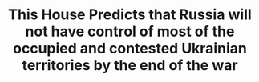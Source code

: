 ---
title: "This House Predicts that Russia will not have control of most of the occupied and contested Ukrainian territories by the end of the war"
infoslide: "* Such as the occupied territories in Donetsk, Luhansk, Kherson and Zaporizhzhia oblasts, Crimea, and the strategically significant contested territories (gray areas) such as Robotyne, Antonivskyi bridge, and Kreminna forest"
round: "ESL Final"
weight: 16
videos: ['CwxWcOvZ6Wg']
tags: ['International Relations', 'Security, War and Military']
layout: "motion"
categories: ["motions"]
---